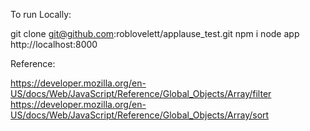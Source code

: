 To run Locally:

git clone git@github.com:roblovelett/applause_test.git
npm i
node app
http://localhost:8000

Reference:

https://developer.mozilla.org/en-US/docs/Web/JavaScript/Reference/Global_Objects/Array/filter
https://developer.mozilla.org/en-US/docs/Web/JavaScript/Reference/Global_Objects/Array/sort